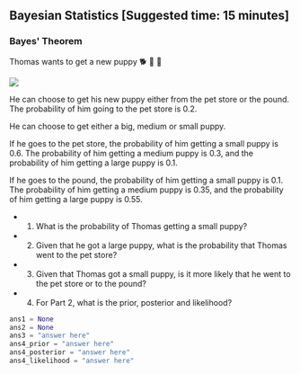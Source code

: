 
## Bayesian Statistics [Suggested time: 15 minutes]
### Bayes' Theorem

Thomas wants to get a new puppy 🐕 🐶 🐩 


<img src="https://media.giphy.com/media/rD8R00QOKwfxC/giphy.gif" />

He can choose to get his new puppy either from the pet store or the pound. The probability of him going to the pet store is $0.2$. 

He can choose to get either a big, medium or small puppy.

If he goes to the pet store, the probability of him getting a small puppy is $0.6$. The probability of him getting a medium puppy is $0.3$, and the probability of him getting a large puppy is $0.1$.

If he goes to the pound, the probability of him getting a small puppy is $0.1$. The probability of him getting a medium puppy is $0.35$, and the probability of him getting a large puppy is $0.55$.

* 1) What is the probability of Thomas getting a small puppy?
* 2) Given that he got a large puppy, what is the probability that Thomas went to the pet store?
* 3) Given that Thomas got a small puppy, is it more likely that he went to the pet store or to the pound?
* 4) For Part 2, what is the prior, posterior and likelihood?


```python
ans1 = None
ans2 = None
ans3 = "answer here"
ans4_prior = "answer here"
ans4_posterior = "answer here"
ans4_likelihood = "answer here"
```

